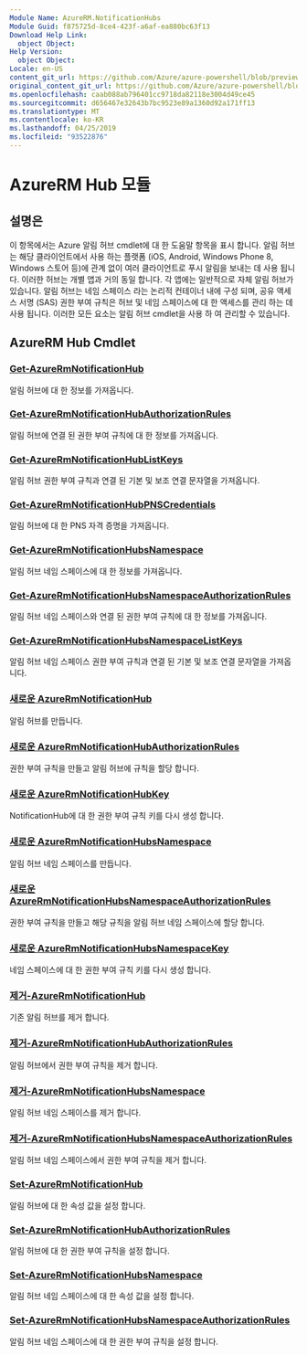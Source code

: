 ```yaml
---
Module Name: AzureRM.NotificationHubs
Module Guid: f875725d-8ce4-423f-a6af-ea880bc63f13
Download Help Link:
  object Object: 
Help Version:
  object Object: 
Locale: en-US
content_git_url: https://github.com/Azure/azure-powershell/blob/preview/src/ResourceManager/NotificationHubs/Commands.NotificationHubs/help/AzureRM.NotificationHubs.md
original_content_git_url: https://github.com/Azure/azure-powershell/blob/preview/src/ResourceManager/NotificationHubs/Commands.NotificationHubs/help/AzureRM.NotificationHubs.md
ms.openlocfilehash: caab088ab796401cc9718da82118e3004d49ce45
ms.sourcegitcommit: d656467e32643b7bc9523e89a1360d92a171ff13
ms.translationtype: MT
ms.contentlocale: ko-KR
ms.lasthandoff: 04/25/2019
ms.locfileid: "93522876"
---
```

# AzureRM Hub 모듈
## 설명은
이 항목에서는 Azure 알림 허브 cmdlet에 대 한 도움말 항목을 표시 합니다. 알림 허브는 해당 클라이언트에서 사용 하는 플랫폼 (iOS, Android, Windows Phone 8, Windows 스토어 등)에 관계 없이 여러 클라이언트로 푸시 알림을 보내는 데 사용 됩니다. 이러한 허브는 개별 앱과 거의 동일 합니다. 각 앱에는 일반적으로 자체 알림 허브가 있습니다. 알림 허브는 네임 스페이스 라는 논리적 컨테이너 내에 구성 되며, 공유 액세스 서명 (SAS) 권한 부여 규칙은 허브 및 네임 스페이스에 대 한 액세스를 관리 하는 데 사용 됩니다. 이러한 모든 요소는 알림 허브 cmdlet을 사용 하 여 관리할 수 있습니다.

## AzureRM Hub Cmdlet
### [Get-AzureRmNotificationHub](Get-AzureRmNotificationHub.md)
알림 허브에 대 한 정보를 가져옵니다.

### [Get-AzureRmNotificationHubAuthorizationRules](Get-AzureRmNotificationHubAuthorizationRules.md)
알림 허브에 연결 된 권한 부여 규칙에 대 한 정보를 가져옵니다.

### [Get-AzureRmNotificationHubListKeys](Get-AzureRmNotificationHubListKeys.md)
알림 허브 권한 부여 규칙과 연결 된 기본 및 보조 연결 문자열을 가져옵니다.

### [Get-AzureRmNotificationHubPNSCredentials](Get-AzureRmNotificationHubPNSCredentials.md)
알림 허브에 대 한 PNS 자격 증명을 가져옵니다.

### [Get-AzureRmNotificationHubsNamespace](Get-AzureRmNotificationHubsNamespace.md)
알림 허브 네임 스페이스에 대 한 정보를 가져옵니다.

### [Get-AzureRmNotificationHubsNamespaceAuthorizationRules](Get-AzureRmNotificationHubsNamespaceAuthorizationRules.md)
알림 허브 네임 스페이스와 연결 된 권한 부여 규칙에 대 한 정보를 가져옵니다.

### [Get-AzureRmNotificationHubsNamespaceListKeys](Get-AzureRmNotificationHubsNamespaceListKeys.md)
알림 허브 네임 스페이스 권한 부여 규칙과 연결 된 기본 및 보조 연결 문자열을 가져옵니다.

### [새로운 AzureRmNotificationHub](New-AzureRmNotificationHub.md)
알림 허브를 만듭니다.

### [새로운 AzureRmNotificationHubAuthorizationRules](New-AzureRmNotificationHubAuthorizationRules.md)
권한 부여 규칙을 만들고 알림 허브에 규칙을 할당 합니다.

### [새로운 AzureRmNotificationHubKey](New-AzureRmNotificationHubKey.md)
NotificationHub에 대 한 권한 부여 규칙 키를 다시 생성 합니다.

### [새로운 AzureRmNotificationHubsNamespace](New-AzureRmNotificationHubsNamespace.md)
알림 허브 네임 스페이스를 만듭니다.

### [새로운 AzureRmNotificationHubsNamespaceAuthorizationRules](New-AzureRmNotificationHubsNamespaceAuthorizationRules.md)
권한 부여 규칙을 만들고 해당 규칙을 알림 허브 네임 스페이스에 할당 합니다.

### [새로운 AzureRmNotificationHubsNamespaceKey](New-AzureRmNotificationHubsNamespaceKey.md)
네임 스페이스에 대 한 권한 부여 규칙 키를 다시 생성 합니다.

### [제거-AzureRmNotificationHub](Remove-AzureRmNotificationHub.md)
기존 알림 허브를 제거 합니다.

### [제거-AzureRmNotificationHubAuthorizationRules](Remove-AzureRmNotificationHubAuthorizationRules.md)
알림 허브에서 권한 부여 규칙을 제거 합니다.

### [제거-AzureRmNotificationHubsNamespace](Remove-AzureRmNotificationHubsNamespace.md)
알림 허브 네임 스페이스를 제거 합니다.

### [제거-AzureRmNotificationHubsNamespaceAuthorizationRules](Remove-AzureRmNotificationHubsNamespaceAuthorizationRules.md)
알림 허브 네임 스페이스에서 권한 부여 규칙을 제거 합니다.

### [Set-AzureRmNotificationHub](Set-AzureRmNotificationHub.md)
알림 허브에 대 한 속성 값을 설정 합니다.

### [Set-AzureRmNotificationHubAuthorizationRules](Set-AzureRmNotificationHubAuthorizationRules.md)
알림 허브에 대 한 권한 부여 규칙을 설정 합니다.

### [Set-AzureRmNotificationHubsNamespace](Set-AzureRmNotificationHubsNamespace.md)
알림 허브 네임 스페이스에 대 한 속성 값을 설정 합니다.

### [Set-AzureRmNotificationHubsNamespaceAuthorizationRules](Set-AzureRmNotificationHubsNamespaceAuthorizationRules.md)
알림 허브 네임 스페이스에 대 한 권한 부여 규칙을 설정 합니다.

